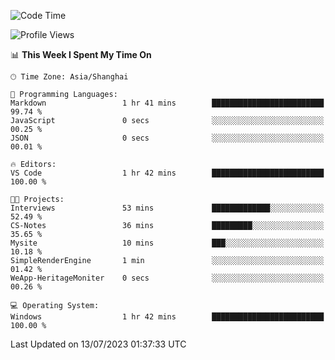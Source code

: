 <!--START_SECTION:waka-->
![Code Time](http://img.shields.io/badge/Code%20Time-1%2C038%20hrs%2059%20mins-blue)

![Profile Views](http://img.shields.io/badge/Profile%20Views-2-blue)

📊 **This Week I Spent My Time On** 

```text
🕑︎ Time Zone: Asia/Shanghai

💬 Programming Languages: 
Markdown                 1 hr 41 mins        █████████████████████████   99.74 % 
JavaScript               0 secs              ░░░░░░░░░░░░░░░░░░░░░░░░░   00.25 % 
JSON                     0 secs              ░░░░░░░░░░░░░░░░░░░░░░░░░   00.01 % 

🔥 Editors: 
VS Code                  1 hr 42 mins        █████████████████████████   100.00 % 

🐱‍💻 Projects: 
Interviews               53 mins             █████████████░░░░░░░░░░░░   52.49 % 
CS-Notes                 36 mins             █████████░░░░░░░░░░░░░░░░   35.65 % 
Mysite                   10 mins             ███░░░░░░░░░░░░░░░░░░░░░░   10.18 % 
SimpleRenderEngine       1 min               ░░░░░░░░░░░░░░░░░░░░░░░░░   01.42 % 
WeApp-HeritageMoniter    0 secs              ░░░░░░░░░░░░░░░░░░░░░░░░░   00.26 % 

💻 Operating System: 
Windows                  1 hr 42 mins        █████████████████████████   100.00 % 
```


 Last Updated on 13/07/2023 01:37:33 UTC
<!--END_SECTION:waka-->